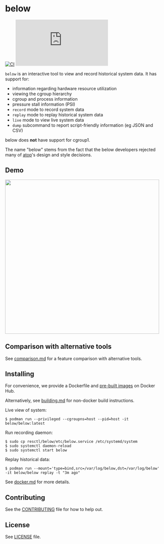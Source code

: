 # below

[![CI](https://github.com/facebookincubator/below/workflows/CI/badge.svg)](https://github.com/facebookincubator/below/actions?query=workflow%3ACI+branch%3Amaster+)
[![Matrix chat](https://img.shields.io/matrix/below:matrix.org)](https://matrix.to/#/!SrWxtbLuRUMrDbftgA:matrix.org?via=matrix.org)

`below` is an interactive tool to view and record historical system data. It
has support for:

* information regarding hardware resource utilization
* viewing the cgroup hierarchy
* cgroup and process information
* pressure stall information (PSI)
* `record` mode to record system data
* `replay` mode to replay historical system data
* `live` mode to view live system data
* `dump` subcommand to report script-friendly information (eg JSON and CSV)

below does **not** have support for cgroup1.

The name "below" stems from the fact that the below developers rejected many
of [atop](https://linux.die.net/man/1/atop)'s design and style decisions.

## Demo

<a href="https://asciinema.org/a/355506">
<img src="https://asciinema.org/a/355506.svg" width="500">
</a>

## Comparison with alternative tools

See [comparison.md](resctl/below/docs/comparison.md) for a feature comparison
with alternative tools.

## Installing

For convenience, we provide a Dockerfile and
[pre-built images](https://hub.docker.com/r/below/below) on Docker Hub.

Alternatively, see [building.md](resctl/below/docs/building.md) for non-docker
build instructions.

Live view of system:

```shell
$ podman run --privileged --cgroupns=host --pid=host -it below/below:latest
```

Run recording daemon:

```shell
$ sudo cp resctl/below/etc/below.service /etc/systemd/system
$ sudo systemctl daemon-reload
$ sudo systemctl start below
```

Replay historical data:

```shell
$ podman run --mount='type=bind,src=/var/log/below,dst=/var/log/below' -it below/below replay -t "3m ago"
```

See [docker.md](resctl/below/docs/docker.md) for more details.

## Contributing

See the [CONTRIBUTING](CONTRIBUTING.md) file for how to help out.

## License

See [LICENSE](LICENSE) file.
